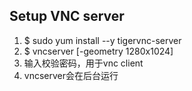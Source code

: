 ## Setup VNC server
1. $ sudo yum install --y tigervnc-server
2. $ vncserver [-geometry 1280x1024]
3. 输入校验密码，用于vnc client
4. vncserver会在后台运行

